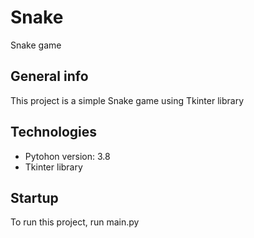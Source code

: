 # Snake
Snake game

## General info
This project is a simple Snake game using Tkinter library 

## Technologies
* Pytohon version: 3.8
* Tkinter library 

## Startup
To run this project, run main.py
